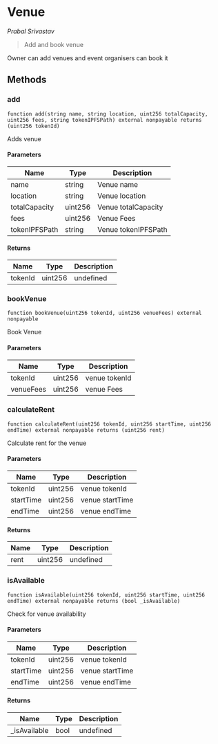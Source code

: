 # Venue

*Prabal Srivastav*

> Add and book venue 

Owner can add venues and event organisers can book it



## Methods

### add

```solidity
function add(string name, string location, uint256 totalCapacity, uint256 fees, string tokenIPFSPath) external nonpayable returns (uint256 tokenId)
```

Adds venue



#### Parameters

| Name | Type | Description |
|---|---|---|
| name | string | Venue name |
| location | string | Venue location |
| totalCapacity | uint256 | Venue totalCapacity |
| fees | uint256 | Venue Fees |
| tokenIPFSPath | string | Venue tokenIPFSPath |

#### Returns

| Name | Type | Description |
|---|---|---|
| tokenId | uint256 | undefined |

### bookVenue

```solidity
function bookVenue(uint256 tokenId, uint256 venueFees) external nonpayable
```

Book Venue



#### Parameters

| Name | Type | Description |
|---|---|---|
| tokenId | uint256 | venue tokenId |
| venueFees | uint256 | venue Fees  |

### calculateRent

```solidity
function calculateRent(uint256 tokenId, uint256 startTime, uint256 endTime) external nonpayable returns (uint256 rent)
```

Calculate rent for the venue



#### Parameters

| Name | Type | Description |
|---|---|---|
| tokenId | uint256 | venue tokenId |
| startTime | uint256 | venue startTime |
| endTime | uint256 | venue endTime |

#### Returns

| Name | Type | Description |
|---|---|---|
| rent | uint256 | undefined |

### isAvailable

```solidity
function isAvailable(uint256 tokenId, uint256 startTime, uint256 endTime) external nonpayable returns (bool _isAvailable)
```

Check for venue availability



#### Parameters

| Name | Type | Description |
|---|---|---|
| tokenId | uint256 | venue tokenId |
| startTime | uint256 | venue startTime |
| endTime | uint256 | venue endTime |

#### Returns

| Name | Type | Description |
|---|---|---|
| _isAvailable | bool | undefined |




